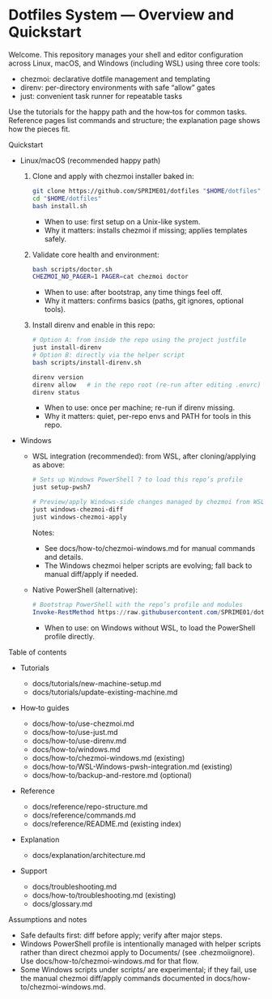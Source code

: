# Dotfiles System — Overview and Quickstart

Welcome. This repository manages your shell and editor configuration across Linux, macOS, and Windows (including WSL) using three core tools:

- chezmoi: declarative dotfile management and templating
- direnv: per-directory environments with safe “allow” gates
- just: convenient task runner for repeatable tasks

Use the tutorials for the happy path and the how‑tos for common tasks. Reference pages list commands and structure; the explanation page shows how the pieces fit.

Quickstart

- Linux/macOS (recommended happy path)
  1) Clone and apply with chezmoi installer baked in:
     ```bash
     git clone https://github.com/SPRIME01/dotfiles "$HOME/dotfiles"
     cd "$HOME/dotfiles"
     bash install.sh
     ```
     - When to use: first setup on a Unix-like system.
     - Why it matters: installs chezmoi if missing; applies templates safely.

  2) Validate core health and environment:
     ```bash
     bash scripts/doctor.sh
     CHEZMOI_NO_PAGER=1 PAGER=cat chezmoi doctor
     ```
     - When to use: after bootstrap, any time things feel off.
     - Why it matters: confirms basics (paths, git ignores, optional tools).

  3) Install direnv and enable in this repo:
     ```bash
     # Option A: from inside the repo using the project justfile
     just install-direnv
     # Option B: directly via the helper script
     bash scripts/install-direnv.sh

     direnv version
     direnv allow   # in the repo root (re-run after editing .envrc)
     direnv status
     ```
     - When to use: once per machine; re-run if direnv missing.
     - Why it matters: quiet, per-repo envs and PATH for tools in this repo.

- Windows
  - WSL integration (recommended): from WSL, after cloning/applying as above:
    ```bash
    # Sets up Windows PowerShell 7 to load this repo’s profile
    just setup-pwsh7

    # Preview/apply Windows-side changes managed by chezmoi from WSL
    just windows-chezmoi-diff
    just windows-chezmoi-apply
    ```
    Notes:
    - See docs/how-to/chezmoi-windows.md for manual commands and details.
    - The Windows chezmoi helper scripts are evolving; fall back to manual diff/apply if needed.

  - Native PowerShell (alternative):
    ```powershell
    # Bootstrap PowerShell with the repo’s profile and modules
    Invoke-RestMethod https://raw.githubusercontent.com/SPRIME01/dotfiles/main/bootstrap.ps1 | Invoke-Expression
    ```
    - When to use: on Windows without WSL, to load the PowerShell profile directly.

Table of contents

- Tutorials
  - docs/tutorials/new-machine-setup.md
  - docs/tutorials/update-existing-machine.md

- How‑to guides
  - docs/how-to/use-chezmoi.md
  - docs/how-to/use-just.md
  - docs/how-to/use-direnv.md
  - docs/how-to/windows.md
  - docs/how-to/chezmoi-windows.md (existing)
  - docs/how-to/WSL-Windows-pwsh-integration.md (existing)
  - docs/how-to/backup-and-restore.md (optional)

- Reference
  - docs/reference/repo-structure.md
  - docs/reference/commands.md
  - docs/reference/README.md (existing index)

- Explanation
  - docs/explanation/architecture.md

- Support
  - docs/troubleshooting.md
  - docs/how-to/troubleshooting.md (existing)
  - docs/glossary.md

Assumptions and notes

- Safe defaults first: diff before apply; verify after major steps.
- Windows PowerShell profile is intentionally managed with helper scripts rather than direct chezmoi apply to Documents/ (see .chezmoiignore). Use docs/how-to/chezmoi-windows.md for that flow.
- Some Windows scripts under scripts/ are experimental; if they fail, use the manual chezmoi diff/apply commands documented in docs/how-to/chezmoi-windows.md.

